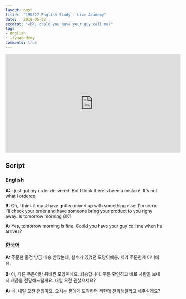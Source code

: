 ```yaml
---
layout: post
title:  "190522 English Study - Live Academy"
date:   2019-05-22
excerpt: "사역, could you have your guy call me?"
tag:
- english
- liveacedemy
comments: true
---
```


<iframe width="560" height="315" src="https://www.youtube.com/embed/p7xHE235zLU" frameborder="0" allow="accelerometer; autoplay; encrypted-media; gyroscope; picture-in-picture" allowfullscreen></iframe>

## Script

### English

**A:** I just got my order delivered. But I think there's been a mistake. It's not what I ordered.

**B:** Oh, I think it must have gotten mixed up with something else. I'm sorry. I'll check your order and have someone bring your product to you righy away. Is tomorrow morning OK?

**A:** Yes, tomorrow morning is fine. Could you have your guy call me when he arrives?

### 한국어

**A:** 주문한 물건 방금 배송 받았는데, 실수가 있었던 모양이에용. 제가 주문한게 아니에요.

**B:** 아, 다른 주문이랑 뒤바뀐 모양이에요. 죄송합니다. 주문 확인하고 바로 사람을 보내서 제품을 전달해드릴게요. 내일 오전 괜찮으세요?

**A:** 네, 내일 오전 괜찮아요. 오시는 분에게 도착하면 저한테 전화해달라고 해주실래요?